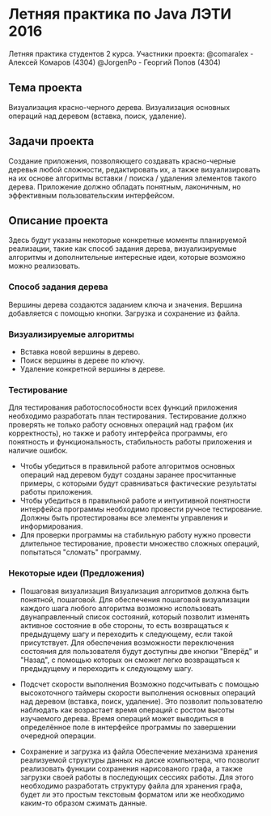 # Летняя практика по Java ЛЭТИ 2016
Летняя практика студентов 2 курса.
Участники проекта: 
@comaralex - Алексей Комаров (4304)
@JorgenPo  - Георгий Попов (4304)

##  Тема проекта
Визуализация красно-черного дерева. Визуализация основных операций над деревом (вставка, поиск, удаление).

##  Задачи проекта
Создание приложения, позволяющего создавать красно-черные деревья любой сложности, редактировать их, а также визуализировать на их основе алгоритмы вставки / поиска / удаления элементов такого дерева. Приложение должно обладать понятным, лаконичным, но эффективным пользовательским интерфейсом. 

##  Описание проекта
Здесь будут указаны некоторые конкретные моменты планируемой реализации, такие как способ задания дерева, визуализируемые алгоритмы и дополнительные интересные идеи, которые возможно можно реализовать.

### Способ задания дерева
Вершины дерева создаются заданием ключа и значения. Вершина добавляется с помощью кнопки.
Загрузка и сохранение из файла.

### Визуализируемые алгоритмы
- Вставка новой вершины в дерево.
- Поиск вершины в дереве по ключу.
- Удаление конкретной вершины в дереве.

### Тестирование
Для тестирования работоспособности всех функций приложения необходимо разработать план тестирования. Тестирование должно проверять не только работу основных операций над графом (их корректность), но также и работу интерфейса программы, его понятность и функциональность, стабильность работы приложения и наличие ошибок.
- Чтобы убедиться в правильной работе алгоритмов основных операций над деревом будут созданы заранее просчитанные примеры, с которыми будут сравниваться фактические результаты работы приложения.
- Чтобы убедиться в правильной работе и интуитивной понятности интерфейса программы необходимо провести ручное тестирование. Должны быть протестированы все элементы управления и информирования.
- Для проверки программы на стабильную работу нужно провести длительное тестирование, провести множество сложных операций, попытаться "сломать" программу.

### Некоторые идеи (Предложения)
- Пошаговая визуализация
Визуализация алгоритмов должна быть понятной, пошаговой. Для обеспечения пошаговой визуализации каждого шага любого алгоритма возможно использовать двунаправленный список состояний, который позволит изменять активное состояние в обе стороны, то есть возвращаться к предыдущему шагу и переходить к следующему, если такой присутствует. Для обеспечения возможности переключения состояния для пользователя будут доступны две кнопки "Вперёд" и "Назад", с помощью которых он сможет легко возвращаться к предыдущему и переходить к следующему шагу.

- Подсчет скорости выполнения
Возможно подсчитывать с помощью высокоточного таймеры скорости выполнения основных операций над деревом (вставка, поиск, удаление). Это позволит пользователю наблюдать как возрастает время операций с ростом высоты изучаемого дерева. Время операций может выводиться в определённое поле в интерфейсе программы по завершении очередной операции.

- Сохранение и загрузка из файла
Обеспечение механизма хранения реализуемой структуры данных на диске компьютера, что позволит реализовать функции сохранения нарисованого графа, а также загрузки своей работы в последующих сессиях работы. Для этого необходимо разработать структуру файла для хранения графа, будет ли это простым текстовым форматом или же необходимо каким-то образом сжимать данные.



  



